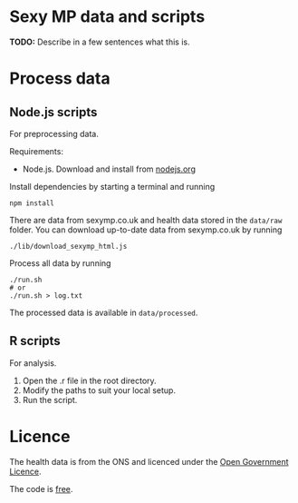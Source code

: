 # Sexy MP data and scripts

**TODO:** Describe in a few sentences what this is.


# Process data

## Node.js scripts

For preprocessing data.

Requirements:

 - Node.js. Download and install from [nodejs.org](http://nodejs.org/)

Install dependencies by starting a terminal and running

    npm install

There are data from sexymp.co.uk and health data stored in the `data/raw` folder. You can download up-to-date data from sexymp.co.uk by running

    ./lib/download_sexymp_html.js

Process all data by running

    ./run.sh
    # or
    ./run.sh > log.txt

The processed data is available in `data/processed`.

## R scripts

For analysis.

1. Open the .r file in the root directory. 
2. Modify the paths to suit your local setup.
3. Run the script.


# Licence

The health data is from the ONS and licenced under the [Open Government
Licence](http://www.nationalarchives.gov.uk/doc/open-government-licence/version/2/).

The code is [free](LICENSE.md).
